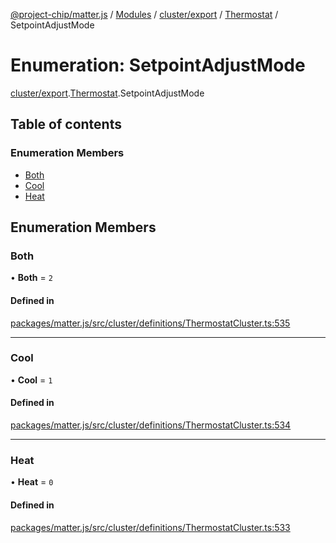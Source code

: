 [@project-chip/matter.js](../README.md) / [Modules](../modules.md) / [cluster/export](../modules/cluster_export.md) / [Thermostat](../modules/cluster_export.Thermostat.md) / SetpointAdjustMode

# Enumeration: SetpointAdjustMode

[cluster/export](../modules/cluster_export.md).[Thermostat](../modules/cluster_export.Thermostat.md).SetpointAdjustMode

## Table of contents

### Enumeration Members

- [Both](cluster_export.Thermostat.SetpointAdjustMode.md#both)
- [Cool](cluster_export.Thermostat.SetpointAdjustMode.md#cool)
- [Heat](cluster_export.Thermostat.SetpointAdjustMode.md#heat)

## Enumeration Members

### Both

• **Both** = ``2``

#### Defined in

[packages/matter.js/src/cluster/definitions/ThermostatCluster.ts:535](https://github.com/project-chip/matter.js/blob/0c058ae17fdba4c0b89b8b13c309011d51782299/packages/matter.js/src/cluster/definitions/ThermostatCluster.ts#L535)

___

### Cool

• **Cool** = ``1``

#### Defined in

[packages/matter.js/src/cluster/definitions/ThermostatCluster.ts:534](https://github.com/project-chip/matter.js/blob/0c058ae17fdba4c0b89b8b13c309011d51782299/packages/matter.js/src/cluster/definitions/ThermostatCluster.ts#L534)

___

### Heat

• **Heat** = ``0``

#### Defined in

[packages/matter.js/src/cluster/definitions/ThermostatCluster.ts:533](https://github.com/project-chip/matter.js/blob/0c058ae17fdba4c0b89b8b13c309011d51782299/packages/matter.js/src/cluster/definitions/ThermostatCluster.ts#L533)
